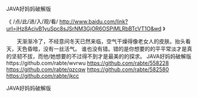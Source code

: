 
JAVA好妈妈破解版




《 /点/此/进/入/观/看/ http://www.baidu.com/link?url=jHz8AcivB1yuSpc8sJSrNM3GjOR6OSPiMLRbBTcVT1O&wd 》




　　天渐渐冷了，不经意间冬天已然来临，空气干燥得像老女人的皮肤。抬头看天，天色昏暗，没有一丝活气。
谁也没有错。错的是你想要的的平平常淡才是真的坚韧不拔，而他/她想要的不过得不到才是最美的的探求。
JAVA好妈妈破解版https://github.com/rabte/wvrwu
https://github.com/rabte/558228
https://github.com/rabte/qzcqw
https://github.com/rabte/582580
https://github.com/rabte/jkcc





JAVA好妈妈破解版

